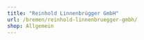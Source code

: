 ```yaml
---
title: "Reinhold Linnenbrügger GmbH"
url: /bremen/reinhold-linnenbruegger-gmbh/
shop: Allgemein
---
```


